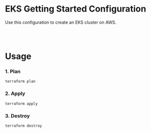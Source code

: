 # EKS Getting Started Configuration

Use this configuration to create an EKS cluster on AWS.

<br>
<br>

# Usage

### 1. Plan

```
terraform plan
```

### 2. Apply

```
terraform apply
```

### 3. Destroy

```
terraform destroy
```
